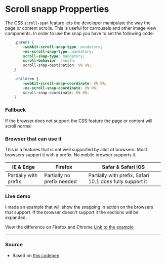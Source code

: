 # Scroll snapp Propperties

The CSS `scroll-span` feature lets the developer manipulate the way the page or content scrolls. This is useful for carrousels and other image view components.
In order to use the snap you have to set the following code:

```CSS
    .parent {
        -webkit-scroll-snap-type: mandatory;
        -ms-scroll-snap-type: mandatory;
        scroll-snap-type: mandatory;
        scroll-behavior: smooth;
        scroll-snap-destination: 0% 0%;
    }

    .children {
        -webkit-scroll-snap-coordinate: 0% 0%;
        -ms-scroll-snap-coordinate: 0% 0%;
        scroll-snap-coordinate: 0% 0%;
    }
```
### Fallback
If the browser does not support the CSS feature the page or content will scroll normal

### Browser that can use it
This is a features that is not well supported by allot of browsers. Most browsers support it with a prefix. No mobile browser supports it.

| IE & Edge             | Firefox                   | Safar & Safari IOS |
|-----------------------|---------------------------|--------------------|
|Partially with prefix  |Partially no prefix needed |Partially with prefix, Safari 10.1 does fully support it |

### Live demo
I made an example that will show the snapping in action on the browsers that support. If the browser doesn't support it the sections will be expanded.

View the difference on Firefox and Chrome
[Link to the example](https://eltongonc.github.io/browser-technology/feature_detection/scroll-snapp)

***
### Source
- Based on [this codepen](https://codepen.io/SitePoint/pen/EPapXK/)
